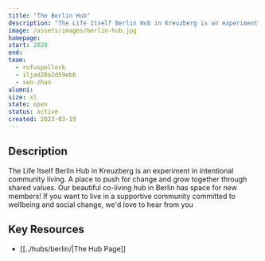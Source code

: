 ```yaml
---
title: "The Berlin Hub"
description: "The Life Itself Berlin Hub in Kreuzberg is an experiment in intentional community living. A place to push for change and grow together through shared values. Our beautiful co-living hub in Berlin has space for new members! If you want to live in a supportive community committed to wellbeing and social change, we'd love to hear from you"
image: /assets/images/berlin-hub.jpg
homepage:
start: 2020
end: 
team:
  - rufuspollock
  - iljad20a2d59ebb
  - sen-zhan
alumni:
size: xl
state: open
status: active
created: 2023-03-19
---
```


## Description

The Life Itself Berlin Hub in Kreuzberg is an experiment in intentional community living. A place to push for change and grow together through shared values. Our beautiful co-living hub in Berlin has space for new members! If you want to live in a supportive community committed to wellbeing and social change, we'd love to hear from you

## Key Resources

- [[../hubs/berlin/|The Hub Page]]


